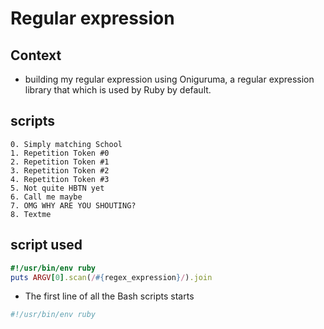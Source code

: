 # Regular expression

## Context

* building my regular expression using Oniguruma, a regular expression library that which is used by Ruby by default. 

## scripts

	0. Simply matching School
	1. Repetition Token #0
	2. Repetition Token #1
	3. Repetition Token #2
	4. Repetition Token #3
	5. Not quite HBTN yet
	6. Call me maybe
	7. OMG WHY ARE YOU SHOUTING?
	8. Textme
## script used

```ruby
#!/usr/bin/env ruby
puts ARGV[0].scan(/#{regex_expression}/).join
```

* The first line of all the  Bash scripts starts 
```bash 
#!/usr/bin/env ruby
```
